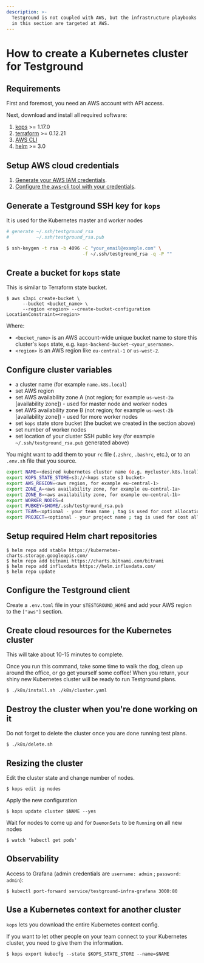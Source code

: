 ```yaml
---
description: >-
  Testground is not coupled with AWS, but the infrastructure playbooks described
  in this section are targeted at AWS.
---
```


# How to create a Kubernetes cluster for Testground

## Requirements

First and foremost, you need an AWS account with API access.

Next, download and install all required software:

1. [kops](https://github.com/kubernetes/kops/releases) &gt;= 1.17.0
2. [terraform](https://terraform.io/) &gt;= 0.12.21
3. [AWS CLI](https://aws.amazon.com/cli)
4. [helm](https://github.com/helm/helm) &gt;= 3.0

## Setup AWS cloud credentials

1. [Generate your AWS IAM credentials](https://console.aws.amazon.com/iam/home#/security_credentials).
2. [Configure the aws-cli tool with your credentials](https://docs.aws.amazon.com/cli/).

## Generate a Testground SSH key for `kops`

It is used for the Kubernetes master and worker nodes

```bash
# generate ~/.ssh/testground_rsa    
#          ~/.ssh/testground_rsa.pub

$ ssh-keygen -t rsa -b 4096 -C "your_email@example.com" \
                            -f ~/.ssh/testground_rsa -q -P ""
```

## Create a bucket for `kops` state

This is similar to Terraform state bucket.

```text
$ aws s3api create-bucket \
      --bucket <bucket_name> \
      --region <region> --create-bucket-configuration LocationConstraint=<region>
```

Where:

* `<bucket_name>` is an AWS account-wide unique bucket name to store this cluster's `kops` state, e.g. `kops-backend-bucket-<your_username>`.
* `<region>` is an AWS region like `eu-central-1` or `us-west-2`.

## Configure cluster variables

* a cluster name \(for example `name.k8s.local`\)
* set AWS region
* set AWS availability zone A \(not region; for example `us-west-2a` \[availability zone\]\) - used for master node and worker nodes
* set AWS availability zone B \(not region; for example `us-west-2b` \[availability zone\]\) - used for more worker nodes
* set `kops` state store bucket \(the bucket we created in the section above\)
* set number of worker nodes
* set location of your cluster SSH public key \(for example `~/.ssh/testground_rsa.pub` generated above\)

You might want to add them to your `rc` file \(`.zshrc`, `.bashrc`, etc.\), or to an `.env.sh` file that you source.

```bash
export NAME=<desired kubernetes cluster name (e.g. mycluster.k8s.local)>
export KOPS_STATE_STORE=s3://<kops state s3 bucket>
export AWS_REGION=<aws region, for example eu-central-1>
export ZONE_A=<aws availability zone, for example eu-central-1a>
export ZONE_B=<aws availability zone, for example eu-central-1b>
export WORKER_NODES=4
export PUBKEY=$HOME/.ssh/testground_rsa.pub
export TEAM=<optional - your team name ; tag is used for cost allocation purposes>
export PROJECT=<optional - your project name ; tag is used for cost allocation purposes>
```

## Setup required Helm chart repositories

```text
$ helm repo add stable https://kubernetes-charts.storage.googleapis.com/
$ helm repo add bitnami https://charts.bitnami.com/bitnami
$ helm repo add influxdata https://helm.influxdata.com/
$ helm repo update
```

## Configure the Testground client

Create a `.env.toml` file in your `$TESTGROUND_HOME` and add your AWS region to the `["aws"]` section.

## Create cloud resources for the Kubernetes cluster

This will take about 10-15 minutes to complete.

Once you run this command, take some time to walk the dog, clean up around the office, or go get yourself some coffee! When you return, your shiny new Kubernetes cluster will be ready to run Testground plans.

```text
$ ./k8s/install.sh ./k8s/cluster.yaml
```

## Destroy the cluster when you're done working on it

Do not forget to delete the cluster once you are done running test plans.

```text
$ ./k8s/delete.sh
```

## Resizing the cluster

Edit the cluster state and change number of nodes.

```text
$ kops edit ig nodes
```

Apply the new configuration

```text
$ kops update cluster $NAME --yes
```

Wait for nodes to come up and for `DaemonSets` to be `Running` on all new nodes

```text
$ watch 'kubectl get pods'
```

## Observability

Access to Grafana \(admin credentials are `username: admin` ; `password: admin`\):

```text
$ kubectl port-forward service/testground-infra-grafana 3000:80
```

## Use a Kubernetes context for another cluster

`kops` lets you download the entire Kubernetes context config.

If you want to let other people on your team connect to your Kubernetes cluster, you need to give them the information.

```text
$ kops export kubecfg --state $KOPS_STATE_STORE --name=$NAME
```

